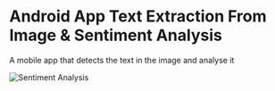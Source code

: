 # Android App Text Extraction From Image & Sentiment Analysis
A mobile app that detects the text in the image and analyse it

![Sentiment Analysis](https://mk0ecommercefas531pc.kinstacdn.com/wp-content/uploads/2019/12/sentiment-analysis.png)
